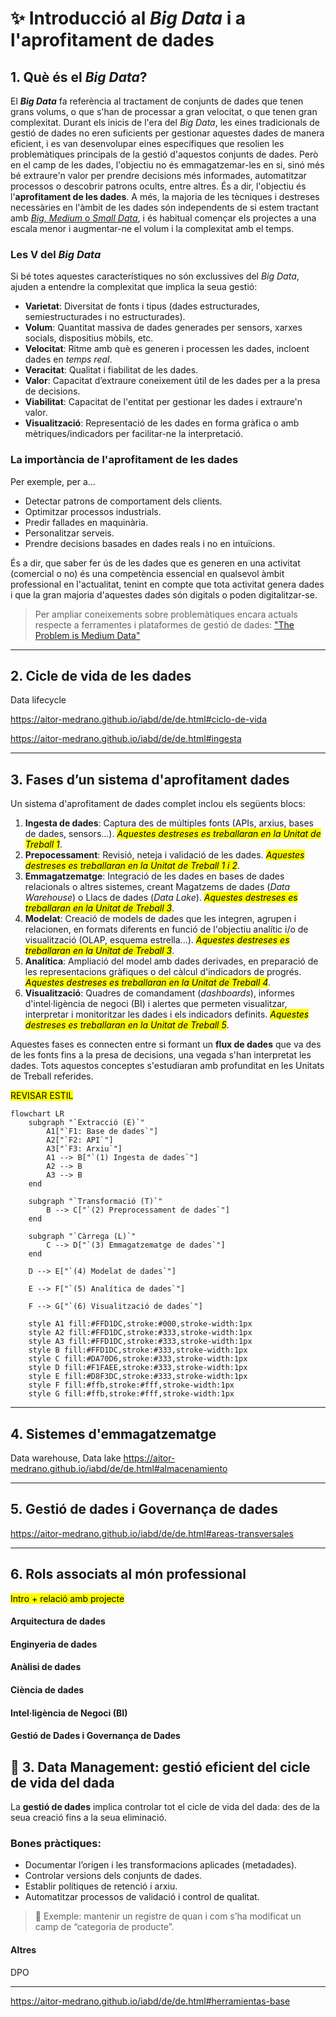# :sparkles: Introducció al _Big Data_ i a l'aprofitament de dades

## 1. Què és el _Big Data_?

El ***Big Data*** fa referència al tractament de conjunts de dades que tenen grans volums, o que s'han de processar a gran velocitat, o que tenen gran complexitat. Durant els inicis de l'era del _Big Data_, les eines tradicionals de gestió de dades no eren suficients per gestionar aquestes dades de manera eficient, i es van desenvolupar eines específiques que resolien les problemàtiques principals de la gestió d'aquestos conjunts de dades. Però en el camp de les dades, l'objectiu no és emmagatzemar-les en si, sinó més bé extraure'n valor per prendre decisions més informades, automatitzar processos o descobrir patrons ocults, entre altres. És a dir, l'objectiu és l'**aprofitament de les dades**. A més, la majoria de les tècniques i destreses necessàries en l'àmbit de les dades són independents de si estem tractant amb [_Big_, _Medium_ o _Small Data_](https://medium.com/@thibaut_gourdel/data-sizes-matter-small-medium-big-6303ed48ea26), i és habitual començar els projectes a una escala menor i augmentar-ne el volum i la complexitat amb el temps.  

### Les V del _Big Data_

Si bé totes aquestes característiques no són exclussives del _Big Data_, ajuden a entendre la complexitat que implica la seua gestió:

- **Varietat**: Diversitat de fonts i tipus (dades estructurades, semiestructurades i no estructurades).
- **Volum**: Quantitat massiva de dades generades per sensors, xarxes socials, dispositius mòbils, etc.
- **Velocitat**: Ritme amb què es generen i processen les dades, incloent dades en _temps real_.
- **Veracitat**: Qualitat i fiabilitat de les dades.
- **Valor**: Capacitat d’extraure coneixement útil de les dades per a la presa de decisions.
- **Viabilitat**: Capacitat de l'entitat per gestionar les dades i extraure'n valor.
- **Visualització**: Representació de les dades en forma gràfica o amb mètriques/indicadors per facilitar-ne la interpretació.

### La importància de l'aprofitament de les dades

Per exemple, per a...

- Detectar patrons de comportament dels clients.
- Optimitzar processos industrials.
- Predir fallades en maquinària.
- Personalitzar serveis.
- Prendre decisions basades en dades reals i no en intuïcions.

És a dir, que saber fer ús de les dades que es generen en una activitat (comercial o no) és una competència essencial en qualsevol àmbit professional en l'actualitat, tenint en compte que tota activitat genera dades i que la gran majoria d'aquestes dades són digitals o poden digitalitzar-se.

> Per ampliar coneixements sobre problemàtiques encara actuals respecte a ferramentes i plataformes de gestió de dades: ["The Problem is Medium Data"](https://highscalability.com/the-big-problem-is-medium-data/)

---

## 2. Cicle de vida de les dades
Data lifecycle

https://aitor-medrano.github.io/iabd/de/de.html#ciclo-de-vida

https://aitor-medrano.github.io/iabd/de/de.html#ingesta

---

## 3. Fases d’un sistema d'aprofitament dades

Un sistema d'aprofitament de dades complet inclou els següents blocs:

1. **Ingesta de dades**: Captura des de múltiples fonts (APIs, arxius, bases de dades, sensors...). <mark>_Aquestes destreses es treballaran en la Unitat de Treball 1_</mark>.
2. **Prepocessament**: Revisió, neteja i validació de les dades. <mark>_Aquestes destreses es treballaran en la Unitat de Treball 1 i 2_</mark>.
3. **Emmagatzematge**: Integració de les dades en bases de dades relacionals o altres sistemes, creant Magatzems de dades (_Data Warehouse_) o Llacs de dades (_Data Lake_). <mark>_Aquestes destreses es treballaran en la Unitat de Treball 3_</mark>.
4. **Modelat**: Creació de models de dades que les integren, agrupen i relacionen, en formats diferents en funció de l'objectiu analític i/o de visualització (OLAP, esquema estrella...).  <mark>_Aquestes destreses es treballaran en la Unitat de Treball 3_</mark>.
5. **Analítica**: Ampliació del model amb dades derivades, en preparació de les representacions gràfiques o del càlcul d'indicadors de progrés. <mark>_Aquestes destreses es treballaran en la Unitat de Treball 4_</mark>.
6. **Visualització**: Quadres de comandament (_dashboards_), informes d'intel·ligència de negoci (BI) i alertes que permeten visualitzar, interpretar i monitoritzar les dades i els indicadors definits. <mark>_Aquestes destreses es treballaran en la Unitat de Treball 5_</mark>.

Aquestes fases es connecten entre si formant un **flux de dades** que va des de les fonts fins a la presa de decisions, una vegada s'han interpretat les dades. Tots aquestos conceptes s'estudiaran amb profunditat en les Unitats de Treball referides.  

<mark> REVISAR ESTIL</mark>

```mermaid
flowchart LR
    subgraph "`Extracció (E)`"
        A1["`F1: Base de dades`"]
        A2["`F2: API`"]
        A3["`F3: Arxiu`"]
        A1 --> B["`(1) Ingesta de dades`"]
        A2 --> B
        A3 --> B
    end

    subgraph "`Transformació (T)`"
        B --> C["`(2) Preprocessament de dades`"]
    end

    subgraph "`Càrrega (L)`"
        C --> D["`(3) Emmagatzematge de dades`"]
    end

    D --> E["`(4) Modelat de dades`"]  

    E --> F["`(5) Analítica de dades`"]
    
    F --> G["`(6) Visualització de dades`"]

    style A1 fill:#FFD1DC,stroke:#000,stroke-width:1px
    style A2 fill:#FFD1DC,stroke:#333,stroke-width:1px
    style A3 fill:#FFD1DC,stroke:#333,stroke-width:1px
    style B fill:#FFD1DC,stroke:#333,stroke-width:1px
    style C fill:#DA70D6,stroke:#333,stroke-width:1px
    style D fill:#F1FAEE,stroke:#333,stroke-width:1px
    style E fill:#D8F3DC,stroke:#333,stroke-width:1px
    style F fill:#ffb,stroke:#fff,stroke-width:1px
    style G fill:#ffb,stroke:#fff,stroke-width:1px

```

---
## 4. Sistemes d'emmagatzematge

Data warehouse, Data lake
https://aitor-medrano.github.io/iabd/de/de.html#almacenamiento

---

## 5. Gestió de dades i Governança de dades
https://aitor-medrano.github.io/iabd/de/de.html#areas-transversales

---
## 6. Rols associats al món professional 

<mark>Intro + relació amb projecte</mark>

#### Arquitectura de dades

#### Enginyeria de dades

#### Anàlisi de dades

#### Ciència de dades

#### Intel·ligència de Negoci (BI)

#### Gestió de Dades i Governança de Dades
## 🧠 3. Data Management: gestió eficient del cicle de vida del dada

La **gestió de dades** implica controlar tot el cicle de vida del dada: des de la seua creació fins a la seua eliminació.

### Bones pràctiques:

- Documentar l’origen i les transformacions aplicades (metadades).
- Controlar versions dels conjunts de dades.
- Establir polítiques de retenció i arxiu.
- Automatitzar processos de validació i control de qualitat.

> 📁 Exemple: mantenir un registre de quan i com s’ha modificat un camp de “categoria de producte”.

#### Altres
DPO

---
https://aitor-medrano.github.io/iabd/de/de.html#herramientas-base
